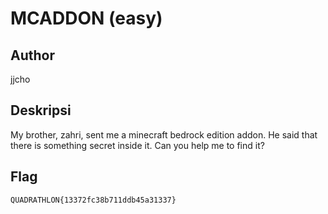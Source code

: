 # MCADDON (easy)

## Author
jjcho

## Deskripsi
My brother, zahri, sent me a minecraft bedrock edition addon. He said that there is something secret inside it. Can you help me to find it?

## Flag
`QUADRATHLON{13372fc38b711ddb45a31337}`